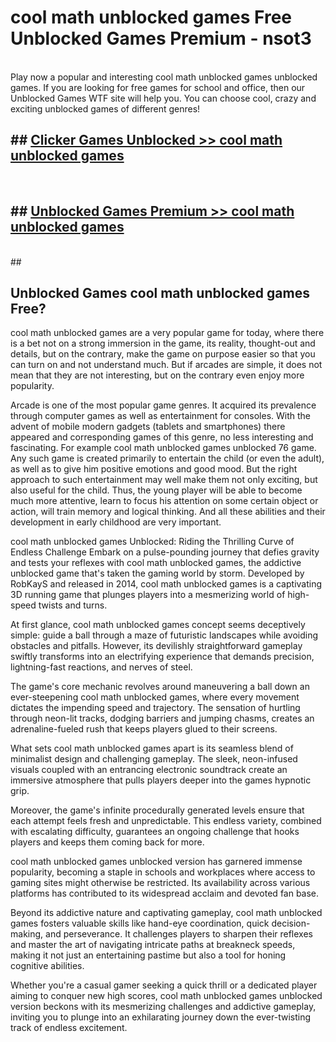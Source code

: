 # cool math unblocked games  Free Unblocked Games Premium - nsot3 <br>
<br>
Play now a popular and interesting cool math unblocked games unblocked games. If you are looking for free games for school and office, then our Unblocked Games WTF site will help you. You can choose cool, crazy and exciting unblocked games of different genres!


## ##  [Clicker Games Unblocked >> cool math unblocked games](http://freeplayer.one?title=cool_math_unblocked_games&ref=UGames)
  <br>

##  ## [Unblocked Games Premium >> cool math unblocked games](http://freeplayer.one?title=cool_math_unblocked_games&ref=UGames)
  <br>
  ##



## Unblocked Games cool math unblocked games Free?

cool math unblocked games are a very popular game for today, where there is a bet not on a strong immersion in the game, its reality, thought-out and details, but on the contrary, make the game on purpose easier so that you can turn on and not understand much. But if arcades are simple, it does not mean that they are not interesting, but on the contrary even enjoy more popularity.

Arcade is one of the most popular game genres. It acquired its prevalence through computer games as well as entertainment for consoles. With the advent of mobile modern gadgets (tablets and smartphones) there appeared and corresponding games of this genre, no less interesting and fascinating. For example cool math unblocked games unblocked 76 game. Any such game is created primarily to entertain the child (or even the adult), as well as to give him positive emotions and good mood. But the right approach to such entertainment may well make them not only exciting, but also useful for the child. Thus, the young player will be able to become much more attentive, learn to focus his attention on some certain object or action, will train memory and logical thinking. And all these abilities and their development in early childhood are very important.

cool math unblocked games Unblocked: Riding the Thrilling Curve of Endless Challenge
Embark on a pulse-pounding journey that defies gravity and tests your reflexes with cool math unblocked games, the addictive unblocked game that's taken the gaming world by storm. Developed by RobKayS and released in 2014, cool math unblocked games is a captivating 3D running game that plunges players into a mesmerizing world of high-speed twists and turns.

At first glance, cool math unblocked games concept seems deceptively simple: guide a ball through a maze of futuristic landscapes while avoiding obstacles and pitfalls. However, its devilishly straightforward gameplay swiftly transforms into an electrifying experience that demands precision, lightning-fast reactions, and nerves of steel.

The game's core mechanic revolves around maneuvering a ball down an ever-steepening cool math unblocked games, where every movement dictates the impending speed and trajectory. The sensation of hurtling through neon-lit tracks, dodging barriers and jumping chasms, creates an adrenaline-fueled rush that keeps players glued to their screens.

What sets cool math unblocked games apart is its seamless blend of minimalist design and challenging gameplay. The sleek, neon-infused visuals coupled with an entrancing electronic soundtrack create an immersive atmosphere that pulls players deeper into the games hypnotic grip.

Moreover, the game's infinite procedurally generated levels ensure that each attempt feels fresh and unpredictable. This endless variety, combined with escalating difficulty, guarantees an ongoing challenge that hooks players and keeps them coming back for more.

cool math unblocked games unblocked version has garnered immense popularity, becoming a staple in schools and workplaces where access to gaming sites might otherwise be restricted. Its availability across various platforms has contributed to its widespread acclaim and devoted fan base.

Beyond its addictive nature and captivating gameplay, cool math unblocked games fosters valuable skills like hand-eye coordination, quick decision-making, and perseverance. It challenges players to sharpen their reflexes and master the art of navigating intricate paths at breakneck speeds, making it not just an entertaining pastime but also a tool for honing cognitive abilities.

Whether you're a casual gamer seeking a quick thrill or a dedicated player aiming to conquer new high scores, cool math unblocked games unblocked version beckons with its mesmerizing challenges and addictive gameplay, inviting you to plunge into an exhilarating journey down the ever-twisting track of endless excitement.